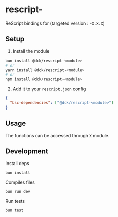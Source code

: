 # rescript-<module>

ReScript bindings for [<module>](https://github.com/X/Y) (targeted version : `~X.X.X`)

## Setup

1. Install the module

```bash
bun install @dck/rescript-<module>
# or
yarn install @dck/rescript-<module>
# or
npm install @dck/rescript-<module>
```

2. Add it to your `rescript.json` config

```json
{
  "bsc-dependencies": ["@dck/rescript-<module>"]
}
```

## Usage

The functions can be accessed through `X` module.

## Development

Install deps

```bash
bun install
```

Compiles files

```bash
bun run dev
```

Run tests

```bash
bun test
```
